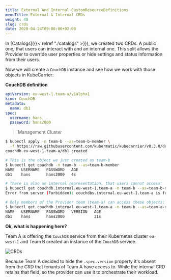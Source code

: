 ```yaml
---
title: External And Internal CustomResourceDefinitions
menuTitle: External & Internal CRDs
weight: 40
slug: crds
date: 2020-04-24T09:00:00+02:00
---
```


In [Catalogs]({{< relref "./catalogs" >}}), we created two CRDs. A public one, that users can interact with and an internal one.
This split allows the Provider to override user properties or hide settings and status information from their users.

Now we will create a `CouchDB` instance and see how we work with those objects in KubeCarrier:

**CouchDB definition**

```yaml
apiVersion: eu-west-1.team-a/v1alpha1
kind: CouchDB
metadata:
  name: db1
spec:
  username: hans
  password: hans2000
```

> Management Cluster
```bash
$ kubectl apply -n team-b --as=team-b-member \
  -f https://raw.githubusercontent.com/kubermatic/kubecarrier/v0.3.0/docs/manifests/couchdb.eu-west-1.yaml
couchdb.eu-west-1.team-a/db1 created

# This is the object we just created as team-b
$ kubectl get couchdb -n team-b --as=team-b-member
NAME   USERNAME   PASSWORD   AGE
db1    hans       hans2000   4s

# There is also an internal representation, that users cannot access:
$ kubectl get couchdb.internal.eu-west-1.team-a -n team-b --as=team-b-member
Error from server (Forbidden): couchdbs.internal.eu-west-1.team-a is forbidden: User "team-b-member" cannot list resource "couchdbs" in API group "internal.eu-west-1.team-a" in the namespace "team-b"

# Only members of the Provider team (team-a) can access these objects:
$ kubectl get couchdb.internal.eu-west-1.team-a -n team-b --as=team-a-member
NAME   USERNAME   PASSWORD   VERSION   AGE
db1    hans       hans2000             31s
```

**Ok, what is happening here?**

Team A is offering the `CouchDB` service from their Kubernetes cluster `eu-west-1` and Team B created an instance of the `CouchDB` service.

![CRDs][crds]

Because Team A decided to hide the `.spec.version` property it's absent from the CRD that tenants of Team A have access to. While the internal CRD retains that field, so the provider can use it to orchestrate their workload.

[crds]: ../../../img/CRDs.png
